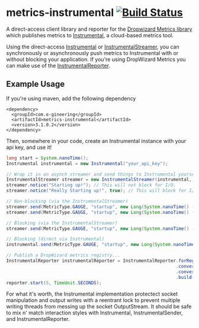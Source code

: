 # metrics-instrumental [![Build Status](https://travis-ci.org/egineering-llc/metrics-instrumental.svg?branch=master)](https://travis-ci.org/egineering-llc/metrics-instrumental)

A direct-access client library and reporter for the [Dropwizard Metrics library](http://dropwizard.github.io/metrics) which publishes metrics to [Instrumental](http://instrumentalapp.com), a cloud-based metrics tool.

Using the direct-access [Instrumental](src/main/java/com/e_gineering/metrics/instrumental/Instrumental.java) or [InstrumentalStreamer](src/main/java/com/e_gineering/metrics/instrumental/InstrumentalStreamer.java), you can synchronously or asynchronously push metrics to Instrumental with or without blocking your application.
If you're using DropWizard Metrics you can make use of the [InstrumentalReporter](src/main/java/com/e_gineering/metrics/instrumental/InstrumentalReporter.java).

## Example Usage
If you're using maven, add the following dependency

```
<dependency>
  <groupId>com.e-gineering</groupId>
  <artifactId>metrics-instrumental</artifactId>
  <version>3.1.0.2</version>
</dependency>
```

Then, somewhere in your code, create an Instrumental instance with your api key, and use it!

```java
long start = System.nanoTime();
Instrumental instrumental = new Instrumental("your_api_key");

// Wrap it in an asynch streamer and send things to Instrumental yourself.
InstrumentalStreamer streamer = new InstrumentalStreamer(instrumental, Executors.newSingleThreadScheduledExecutor());
streamer.notice("Starting up!"); // This will not block for I/O.
streamer.notice("Really Starting up!", true); // This will block for I/O.

// Non-blocking (via the InstrumentalStreamer)
streamer.send(MetricType.GAUGE, "startup", new Long(System.nanoTime() - start).floatValue(), System.currentTimeMillis() / 1000); 
streamer.send(MetricType.GAUGE, "startup", new Long(System.nanoTime() - start).floatValue(), System.currentTimeMillis() / 1000, false); 

// Blocking (via the InstrumentalStreamer)
streamer.send(MetricType.GAUGE, "startup", new Long(System.nanoTime() - start).floatValue(), System.currentTimeMillis() / 1000, true); 

// Blocking (direct via Instrumental)
instrumental.send(MetricType.GAUGE, "startup", new Long(System.nanoTime() - start).floatValue(), System.currentTimeMillis() / 1000); 

// Publish a DropWizard metrics registry...
InstrumentalReporter instrumentalReporter = InstrumentalReporter.forRegistry(registry)
                                                                .convertRatesTo(TimeUnit.SECONDS)
                                                                .convertDurationsTo(TimeUnit.MILLISECONDS)
                                                                .build(instrumental);
reporter.start(5, TimeUnit.SECONDS);
```

For what it's worth, the Instrumental implementation protectect socket manipulation and output writes with a reentrant lock to prevent multiple writing threads from messing up the socket OutputStream.
It should be safe to mix n' match interaction styles with Instrumental, InstrumentalSender, and InstrumentalReporter.


